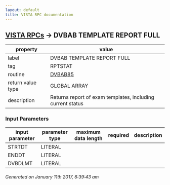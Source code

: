 ```yaml
---
layout: default
title: VISTA RPC documentation
---
```




## [VISTA RPCs](TableOfContent.md) &#8594; DVBAB TEMPLATE REPORT FULL 

 property | value 
--- | --- 
 label | DVBAB TEMPLATE REPORT FULL
 tag | RPTSTAT
 routine | [DVBAB85](http://code.osehra.org/dox/Routine_DVBAB85_source.html)
 return value type | GLOBAL ARRAY
 description | Returns report of exam templates, including current status

### Input Parameters

| input parameter | parameter type | maximum data length | required | description | 
| --- | --- | --- | --- | --- | 
| STRTDT | LITERAL |  |  |  | 
| ENDDT | LITERAL |  |  |  | 
| DVBDLMT | LITERAL |  |  |  | 




 ###### Generated on January 11th 2017, 6:39:43 am